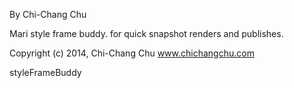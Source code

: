 By Chi-Chang Chu

Mari style frame buddy. for quick snapshot renders and publishes.

Copyright (c) 2014, Chi-Chang Chu www.chichangchu.com

styleFrameBuddy